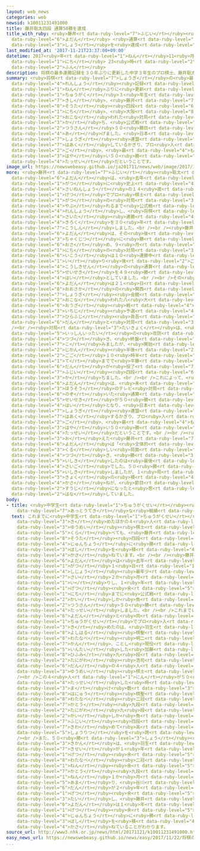 ```yaml
---
layout: web_news
categories: web
newsid: k10011231491000
title: 藤井聡太四段 通算50勝を達成
title_with_ruby: <ruby>藤井<rt data-ruby-level="7">ふじい</rt></ruby><ruby>聡太<rt data-ruby-level="8">そうた</rt></ruby><ruby>四段<rt
  data-ruby-level="6">よだん</rt></ruby> <ruby>通算<rt data-ruby-level="2">つうさん</rt></ruby>50<ruby>勝<rt
  data-ruby-level="3">しょう</rt></ruby>を<ruby>達成<rt data-ruby-level="4">たっせい</rt></ruby>
last_modified_at: '2017-11-21T23:37:00+09:00'
datetime: 2017<ruby>年<rt data-ruby-level="1">ねん</rt></ruby>11<ruby>月<rt data-ruby-level="1">がつ</rt></ruby>21<ruby>日<rt
  data-ruby-level="1">にち</rt></ruby> 23<ruby>時<rt data-ruby-level="2">じ</rt></ruby>37<ruby>分<rt
  data-ruby-level="2">ふん</rt></ruby>
description: 将棋の最多連勝記録を３０年ぶりに更新した中学３年生のプロ棋士、藤井聡太四段が２１日、大阪で行われた対局に勝ち、公式戦通算５０勝目を挙げました。日本将棋連盟が把握しているかぎり、プロ入り後、最も速い５０勝の達成だということです。
summary: <ruby>将棋<rt data-ruby-level="7">しょうぎ</rt></ruby>の<ruby>最多<rt data-ruby-level="4">さいた</rt></ruby><ruby>連勝<rt
  data-ruby-level="4">れんしょう</rt></ruby><ruby>記録<rt data-ruby-level="4">きろく</rt></ruby>を３０<ruby>年<rt
  data-ruby-level="1">ねん</rt></ruby>ぶりに<ruby>更新<rt data-ruby-level="7">こうしん</rt></ruby>した<ruby>中学<rt
  data-ruby-level="1">ちゅうがく</rt></ruby>３<ruby>年生<rt data-ruby-level="1">ねんせい</rt></ruby>のプロ<ruby>棋士<rt
  data-ruby-level="7">きし</rt></ruby>、<ruby>藤井<rt data-ruby-level="7">ふじい</rt></ruby><ruby>聡太<rt
  data-ruby-level="8">そうた</rt></ruby><ruby>四段<rt data-ruby-level="6">よだん</rt></ruby>が２１<ruby>日<rt
  data-ruby-level="1">にち</rt></ruby>、<ruby>大阪<rt data-ruby-level="8">おおさか</rt></ruby>で<ruby>行<rt
  data-ruby-level="2">おこな</rt></ruby>われた<ruby>対局<rt data-ruby-level="3">たいきょく</rt></ruby>に<ruby>勝<rt
  data-ruby-level="3">か</rt></ruby>ち、<ruby>公式戦<rt data-ruby-level="4">こうしきせん</rt></ruby><ruby>通算<rt
  data-ruby-level="2">つうさん</rt></ruby>５０<ruby>勝目<rt data-ruby-level="3">しょうめ</rt></ruby>を<ruby>挙<rt
  data-ruby-level="4">あ</rt></ruby>げました。<ruby>日本<rt data-ruby-level="1">にっぽん</rt></ruby><ruby>将棋<rt
  data-ruby-level="7">しょうぎ</rt></ruby><ruby>連盟<rt data-ruby-level="6">れんめい</rt></ruby>が<ruby>把握<rt
  data-ruby-level="7">はあく</rt></ruby>しているかぎり、プロ<ruby>入<rt data-ruby-level="1">い</rt></ruby>り<ruby>後<rt
  data-ruby-level="2">ご</rt></ruby>、<ruby>最<rt data-ruby-level="4">もっと</rt></ruby>も<ruby>速<rt
  data-ruby-level="3">はや</rt></ruby>い５０<ruby>勝<rt data-ruby-level="3">しょう</rt></ruby>の<ruby>達成<rt
  data-ruby-level="4">たっせい</rt></ruby>だということです。
image_url: https://newswebeasy.github.io/ja201711/news/web/image/2017/11/21/K10011231491_1711212237_1711212238_01_02.jpg
more: <ruby>藤井<rt data-ruby-level="7">ふじい</rt></ruby><ruby>聡太<rt data-ruby-level="8">そうた</rt></ruby><ruby>四段<rt
  data-ruby-level="6">よだん</rt></ruby>は、<ruby>去年<rt data-ruby-level="3">きょねん</rt></ruby>１０<ruby>月<rt
  data-ruby-level="1">がつ</rt></ruby>に<ruby>史上<rt data-ruby-level="4">しじょう</rt></ruby><ruby>最年少<rt
  data-ruby-level="4">さいねんしょう</rt></ruby>の１４<ruby>歳<rt data-ruby-level="7">さい</rt></ruby>２か<ruby>月<rt
  data-ruby-level="1">げつ</rt></ruby>でプロ<ruby>棋士<rt data-ruby-level="7">きし</rt></ruby>となったあと、ことし７<ruby>月<rt
  data-ruby-level="1">がつ</rt></ruby>の<ruby>対局<rt data-ruby-level="3">たいきょく</rt></ruby>で<ruby>敗<rt
  data-ruby-level="4">やぶ</rt></ruby>れるまで<ruby>公式戦<rt data-ruby-level="4">こうしきせん</rt></ruby>で２９<ruby>連勝<rt
  data-ruby-level="4">れんしょう</rt></ruby>し、<ruby>将棋<rt data-ruby-level="7">しょうぎ</rt></ruby>の<ruby>最多<rt
  data-ruby-level="4">さいた</rt></ruby><ruby>連勝<rt data-ruby-level="4">れんしょう</rt></ruby><ruby>記録<rt
  data-ruby-level="4">きろく</rt></ruby>を３０<ruby>年<rt data-ruby-level="1">ねん</rt></ruby>ぶりに<ruby>更新<rt
  data-ruby-level="7">こうしん</rt></ruby>しました。<br /><br /><ruby>藤井<rt data-ruby-level="7">ふじい</rt></ruby><ruby>四段<rt
  data-ruby-level="6">よだん</rt></ruby>は、その<ruby>後<rt data-ruby-level="2">ご</rt></ruby>も<ruby>着実<rt
  data-ruby-level="3">ちゃくじつ</rt></ruby>に<ruby>勝<rt data-ruby-level="3">か</rt></ruby>ちを<ruby>収<rt
  data-ruby-level="6">おさ</rt></ruby>め、９<ruby>月<rt data-ruby-level="1">がつ</rt></ruby>１４<ruby>日<rt
  data-ruby-level="1">にち</rt></ruby>の<ruby>対局<rt data-ruby-level="3">たいきょく</rt></ruby><ruby>以降<rt
  data-ruby-level="6">いこう</rt></ruby>は１０<ruby>連勝中<rt data-ruby-level="4">れんしょうちゅう</rt></ruby>で、プロ<ruby>入<rt
  data-ruby-level="1">い</rt></ruby>り<ruby>後<rt data-ruby-level="2">ご</rt></ruby>の<ruby>公式戦<rt
  data-ruby-level="4">こうしきせん</rt></ruby>の<ruby>通算<rt data-ruby-level="2">つうさん</rt></ruby><ruby>成績<rt
  data-ruby-level="5">せいせき</rt></ruby>を４９<ruby>勝<rt data-ruby-level="3">しょう</rt></ruby>６<ruby>敗<rt
  data-ruby-level="4">はい</rt></ruby>としていました。<br /><br />その<ruby>藤井<rt data-ruby-level="7">ふじい</rt></ruby><ruby>四段<rt
  data-ruby-level="6">よだん</rt></ruby>は２１<ruby>日<rt data-ruby-level="1">にち</rt></ruby>、<ruby>大阪<rt
  data-ruby-level="8">おおさか</rt></ruby>の<ruby>関西<rt data-ruby-level="4">かんさい</rt></ruby><ruby>将棋<rt
  data-ruby-level="7">しょうぎ</rt></ruby><ruby>会館<rt data-ruby-level="3">かいかん</rt></ruby>で<ruby>行<rt
  data-ruby-level="2">おこな</rt></ruby>われた八<ruby>大<rt data-ruby-level="1">だい</rt></ruby>タイトルの１つ、「<ruby>王座<rt
  data-ruby-level="6">おうざ</rt></ruby><ruby>戦<rt data-ruby-level="4">せん</rt></ruby>」の<ruby>一次<rt
  data-ruby-level="3">いちじ</rt></ruby><ruby>予選<rt data-ruby-level="4">よせん</rt></ruby>トーナメントで<ruby>平藤<rt
  data-ruby-level="7">ひらふじ</rt></ruby><ruby>眞吾<rt data-ruby-level="8">しんご</rt></ruby>七<ruby>段<rt
  data-ruby-level="6">だん</rt></ruby>と<ruby>対局<rt data-ruby-level="3">たいきょく</rt></ruby>しました。<br
  /><br /><ruby>対局<rt data-ruby-level="3">たいきょく</rt></ruby>は、<ruby>互<rt data-ruby-level="7">たが</rt></ruby>いに<ruby>一進一退<rt
  data-ruby-level="5">いっしんいったい</rt></ruby>の<ruby>攻防<rt data-ruby-level="7">こうぼう</rt></ruby>が<ruby>続<rt
  data-ruby-level="4">つづ</rt></ruby>き、<ruby>終盤<rt data-ruby-level="7">しゅうばん</rt></ruby>にもつれ<ruby>込<rt
  data-ruby-level="7">こ</rt></ruby>みましたが、<ruby>開始<rt data-ruby-level="3">かいし</rt></ruby>から１２<ruby>時間<rt
  data-ruby-level="2">じかん</rt></ruby><ruby>半後<rt data-ruby-level="2">はんご</rt></ruby>の<ruby>午後<rt
  data-ruby-level="2">ごご</rt></ruby>１０<ruby>時半<rt data-ruby-level="2">じはん</rt></ruby>ごろ、１２６<ruby>手<rt
  data-ruby-level="1">て</rt></ruby>までで<ruby>平藤<rt data-ruby-level="7">ひらふじ</rt></ruby>七<ruby>段<rt
  data-ruby-level="6">だん</rt></ruby>が<ruby>投了<rt data-ruby-level="7">とうりょう</rt></ruby>して<ruby>藤井<rt
  data-ruby-level="7">ふじい</rt></ruby><ruby>四段<rt data-ruby-level="6">よだん</rt></ruby>が<ruby>勝<rt
  data-ruby-level="3">か</rt></ruby>ちました。<br /><br />これによって、<ruby>藤井<rt data-ruby-level="7">ふじい</rt></ruby><ruby>四段<rt
  data-ruby-level="6">よだん</rt></ruby>は、<ruby>未<rt data-ruby-level="4">み</rt></ruby><ruby>放送<rt
  data-ruby-level="3">ほうそう</rt></ruby>のテレビ<ruby>対局<rt data-ruby-level="3">たいきょく</rt></ruby>を<ruby>除<rt
  data-ruby-level="6">のぞ</rt></ruby>いた<ruby>通算<rt data-ruby-level="2">つうさん</rt></ruby><ruby>成績<rt
  data-ruby-level="5">せいせき</rt></ruby>が５０<ruby>勝<rt data-ruby-level="3">しょう</rt></ruby>６<ruby>敗<rt
  data-ruby-level="4">はい</rt></ruby>となり、<ruby>日本<rt data-ruby-level="1">にっぽん</rt></ruby><ruby>将棋<rt
  data-ruby-level="7">しょうぎ</rt></ruby><ruby>連盟<rt data-ruby-level="6">れんめい</rt></ruby>が<ruby>把握<rt
  data-ruby-level="7">はあく</rt></ruby>するかぎり、プロ<ruby>入<rt data-ruby-level="1">い</rt></ruby>り<ruby>後<rt
  data-ruby-level="2">ご</rt></ruby>、<ruby>最<rt data-ruby-level="4">もっと</rt></ruby>も<ruby>速<rt
  data-ruby-level="3">はや</rt></ruby>い５０<ruby>勝<rt data-ruby-level="3">しょう</rt></ruby>の<ruby>達成<rt
  data-ruby-level="4">たっせい</rt></ruby>だということです。<br /><br /><ruby>対局<rt data-ruby-level="3">たいきょく</rt></ruby>を<ruby>終<rt
  data-ruby-level="3">お</rt></ruby>えた<ruby>藤井<rt data-ruby-level="7">ふじい</rt></ruby><ruby>四段<rt
  data-ruby-level="6">よだん</rt></ruby>は「<ruby>全体的<rt data-ruby-level="4">ぜんたいてき</rt></ruby>に<ruby>苦<rt
  data-ruby-level="3">くる</rt></ruby>しい<ruby>局面<rt data-ruby-level="3">きょくめん</rt></ruby>が<ruby>続<rt
  data-ruby-level="4">つづ</rt></ruby>き、<ruby>勝<rt data-ruby-level="3">か</rt></ruby>ちを<ruby>意識<rt
  data-ruby-level="5">いしき</rt></ruby>したのは<ruby>最後<rt data-ruby-level="4">さいご</rt></ruby>の<ruby>最後<rt
  data-ruby-level="4">さいご</rt></ruby>でした。５０<ruby>勝<rt data-ruby-level="3">しょう</rt></ruby>は<ruby>意識<rt
  data-ruby-level="5">いしき</rt></ruby>しましたが、１<ruby>局<rt data-ruby-level="3">きょく</rt></ruby>１<ruby>局<rt
  data-ruby-level="3">きょく</rt></ruby>の<ruby>積<rt data-ruby-level="4">つ</rt></ruby>み<ruby>重<rt
  data-ruby-level="4">かさ</rt></ruby>ねが、<ruby>節目<rt data-ruby-level="4">ふしめ</rt></ruby>の<ruby>数字<rt
  data-ruby-level="2">すうじ</rt></ruby>になったと<ruby>思<rt data-ruby-level="2">おも</rt></ruby>います」と<ruby>話<rt
  data-ruby-level="2">はな</rt></ruby>していました。
body:
- title: <ruby>中学生<rt data-ruby-level="1">ちゅうがくせい</rt></ruby><ruby>棋士<rt data-ruby-level="7">きし</rt></ruby>でも<ruby>圧倒的<rt
    data-ruby-level="7">あっとうてき</rt></ruby>な<ruby>戦績<rt data-ruby-level="5">せんせき</rt></ruby>
  text: これまでに<ruby>中学生<rt data-ruby-level="1">ちゅうがくせい</rt></ruby>でプロ<ruby>入<rt data-ruby-level="1">い</rt></ruby>りを<ruby>決<rt
    data-ruby-level="3">き</rt></ruby>めたほかの４<ruby>人<rt data-ruby-level="1">にん</rt></ruby>の<ruby>有名<rt
    data-ruby-level="3">ゆうめい</rt></ruby><ruby>棋士<rt data-ruby-level="7">きし</rt></ruby>と<ruby>比<rt
    data-ruby-level="5">くら</rt></ruby>べても、<ruby>藤井<rt data-ruby-level="7">ふじい</rt></ruby><ruby>聡太<rt
    data-ruby-level="8">そうた</rt></ruby><ruby>四段<rt data-ruby-level="6">よだん</rt></ruby>は<ruby>順調<rt
    data-ruby-level="4">じゅんちょう</rt></ruby>に<ruby>勝<rt data-ruby-level="3">か</rt></ruby>ち<ruby>星<rt
    data-ruby-level="3">ぼし</rt></ruby>を<ruby>積<rt data-ruby-level="4">つ</rt></ruby>み<ruby>重<rt
    data-ruby-level="4">かさ</rt></ruby>ねています。<br /><br /><ruby>藤井<rt data-ruby-level="7">ふじい</rt></ruby><ruby>四段<rt
    data-ruby-level="6">よだん</rt></ruby>は<ruby>去年<rt data-ruby-level="3">きょねん</rt></ruby>１０<ruby>月<rt
    data-ruby-level="1">がつ</rt></ruby>１<ruby>日<rt data-ruby-level="1">にち</rt></ruby>に、<ruby>史上<rt
    data-ruby-level="4">しじょう</rt></ruby><ruby>最年少<rt data-ruby-level="4">さいねんしょう</rt></ruby>の１４<ruby>歳<rt
    data-ruby-level="7">さい</rt></ruby>２か<ruby>月<rt data-ruby-level="1">げつ</rt></ruby>でプロ<ruby>入<rt
    data-ruby-level="1">い</rt></ruby>りし、１<ruby>年<rt data-ruby-level="1">ねん</rt></ruby>１か<ruby>月<rt
    data-ruby-level="1">げつ</rt></ruby><ruby>余<rt data-ruby-level="5">あま</rt></ruby>りたった２１<ruby>日<rt
    data-ruby-level="1">にち</rt></ruby>までに<ruby>公式戦<rt data-ruby-level="4">こうしきせん</rt></ruby>で６<ruby>回<rt
    data-ruby-level="2">かい</rt></ruby>しか<ruby>負<rt data-ruby-level="3">ま</rt></ruby>けることなく、<ruby>通算<rt
    data-ruby-level="2">つうさん</rt></ruby>５０<ruby>勝<rt data-ruby-level="3">しょう</rt></ruby>を<ruby>達成<rt
    data-ruby-level="4">たっせい</rt></ruby>しました。<br /><br />これまでに<ruby>藤井<rt data-ruby-level="7">ふじい</rt></ruby><ruby>四段<rt
    data-ruby-level="6">よだん</rt></ruby>と<ruby>同<rt data-ruby-level="2">おな</rt></ruby>じように<ruby>中学生<rt
    data-ruby-level="1">ちゅうがくせい</rt></ruby>でプロ<ruby>入<rt data-ruby-level="1">い</rt></ruby>りを<ruby>決<rt
    data-ruby-level="3">き</rt></ruby>めたのは、<ruby>羽生<rt data-ruby-level="8">はぶ</rt></ruby><ruby>善治<rt
    data-ruby-level="8">よしはる</rt></ruby><ruby>棋聖<rt data-ruby-level="7">きせい</rt></ruby>、<ruby>渡辺<rt
    data-ruby-level="8">わたなべ</rt></ruby><ruby>明二<rt data-ruby-level="8">あきじ</rt></ruby><ruby>冠<rt
    data-ruby-level="7">かん</rt></ruby>、ことし<ruby>現役<rt data-ruby-level="7">げんえき</rt></ruby>を<ruby>引退<rt
    data-ruby-level="5">いんたい</rt></ruby>した<ruby>加藤<rt data-ruby-level="7">かとう</rt></ruby><ruby>一二三<rt
    data-ruby-level="8">ひふみ</rt></ruby>九<ruby>段<rt data-ruby-level="6">だん</rt></ruby>、<ruby>谷川<rt
    data-ruby-level="2">たにがわ</rt></ruby><ruby>浩司<rt data-ruby-level="8">こうじ</rt></ruby>九<ruby>段<rt
    data-ruby-level="6">だん</rt></ruby>の４<ruby>人<rt data-ruby-level="1">にん</rt></ruby>の<ruby>有名<rt
    data-ruby-level="3">ゆうめい</rt></ruby><ruby>棋士<rt data-ruby-level="7">きし</rt></ruby>です。<br
    /><br />この４<ruby>人<rt data-ruby-level="1">にん</rt></ruby>が５０<ruby>勝<rt data-ruby-level="3">しょう</rt></ruby>を<ruby>達成<rt
    data-ruby-level="4">たっせい</rt></ruby>した<ruby>時<rt data-ruby-level="2">とき</rt></ruby>の<ruby>負<rt
    data-ruby-level="3">ま</rt></ruby>け<ruby>数<rt data-ruby-level="3">すう</rt></ruby>は、<ruby>羽生<rt
    data-ruby-level="8">はにゅう</rt></ruby><ruby>棋聖<rt data-ruby-level="7">きせい</rt></ruby>が１６、<ruby>渡辺<rt
    data-ruby-level="8">わたなべ</rt></ruby><ruby>二冠<rt data-ruby-level="7">にかん</rt></ruby>が３０、<ruby>加藤<rt
    data-ruby-level="7">かとう</rt></ruby><ruby>九段<rt data-ruby-level="6">くだん</rt></ruby>が１７、<ruby>谷川<rt
    data-ruby-level="2">たにがわ</rt></ruby>九<ruby>段<rt data-ruby-level="6">だん</rt></ruby>が２６となっていて、６<ruby>回<rt
    data-ruby-level="2">かい</rt></ruby>しか<ruby>負<rt data-ruby-level="3">ま</rt></ruby>けていない<ruby>藤井<rt
    data-ruby-level="7">ふじい</rt></ruby><ruby>四段<rt data-ruby-level="6">よだん</rt></ruby>は８９％という<ruby>極<rt
    data-ruby-level="7">きわ</rt></ruby>めて<ruby>高<rt data-ruby-level="2">たか</rt></ruby>い<ruby>勝率<rt
    data-ruby-level="5">しょうりつ</rt></ruby>を<ruby>誇<rt data-ruby-level="7">ほこ</rt></ruby>っています。<br
    /><br />また、５０<ruby>勝<rt data-ruby-level="3">しょう</rt></ruby><ruby>達成<rt data-ruby-level="4">たっせい</rt></ruby>までにかかった<ruby>期間<rt
    data-ruby-level="3">きかん</rt></ruby>は、<ruby>羽生<rt data-ruby-level="8">はにゅう</rt></ruby><ruby>棋聖<rt
    data-ruby-level="7">きせい</rt></ruby>が１<ruby>年<rt data-ruby-level="1">ねん</rt></ruby>３か<ruby>月<rt
    data-ruby-level="1">げつ</rt></ruby><ruby>余<rt data-ruby-level="5">あま</rt></ruby>り、<ruby>渡辺<rt
    data-ruby-level="8">わたなべ</rt></ruby><ruby>二冠<rt data-ruby-level="7">にかん</rt></ruby>が２<ruby>年<rt
    data-ruby-level="1">ねん</rt></ruby><ruby>余<rt data-ruby-level="5">あま</rt></ruby>り、<ruby>加藤<rt
    data-ruby-level="7">かとう</rt></ruby><ruby>九段<rt data-ruby-level="6">くだん</rt></ruby>が２<ruby>年<rt
    data-ruby-level="1">ねん</rt></ruby>１か<ruby>月<rt data-ruby-level="1">げつ</rt></ruby><ruby>余<rt
    data-ruby-level="5">あま</rt></ruby>り、<ruby>谷川<rt data-ruby-level="2">たにがわ</rt></ruby>九<ruby>段<rt
    data-ruby-level="6">だん</rt></ruby>が２<ruby>年<rt data-ruby-level="1">ねん</rt></ruby>３か<ruby>月<rt
    data-ruby-level="1">げつ</rt></ruby><ruby>余<rt data-ruby-level="5">あま</rt></ruby>りなのに<ruby>対<rt
    data-ruby-level="3">たい</rt></ruby>し、<ruby>藤井<rt data-ruby-level="7">ふじい</rt></ruby><ruby>四段<rt
    data-ruby-level="6">よだん</rt></ruby>は１<ruby>年<rt data-ruby-level="1">ねん</rt></ruby>１か<ruby>月<rt
    data-ruby-level="1">げつ</rt></ruby><ruby>余<rt data-ruby-level="5">あま</rt></ruby>りしかかかっておらず、デビューから<ruby>順調<rt
    data-ruby-level="4">じゅんちょう</rt></ruby>に<ruby>勝<rt data-ruby-level="3">か</rt></ruby>ち<ruby>星<rt
    data-ruby-level="3">ぼし</rt></ruby>を<ruby>積<rt data-ruby-level="4">つ</rt></ruby>み<ruby>重<rt
    data-ruby-level="4">かさ</rt></ruby>ねていることがわかります。
source_url: http://www3.nhk.or.jp/news/html/20171121/k10011231491000.html
easy_news_url: https://newswebeasy.github.io/news/easy/2017/11/22/将棋の藤井聡太さん-今まででいちばん早く50回勝った
...
```

